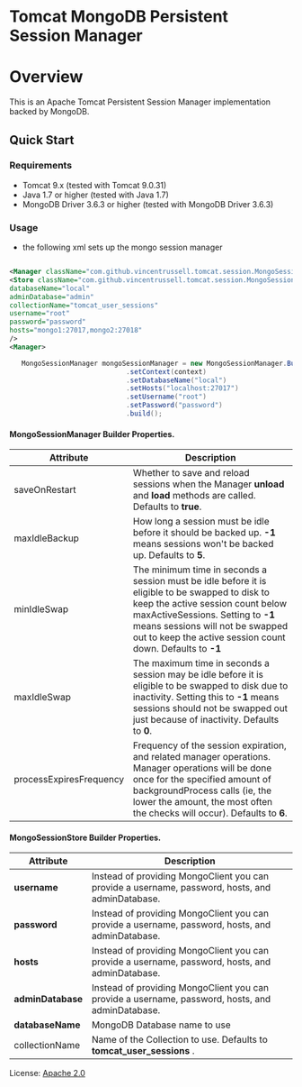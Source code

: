 Tomcat MongoDB Persistent Session Manager
=====================

# Overview

This is an Apache Tomcat Persistent Session Manager implementation backed by MongoDB.

## Quick Start

### Requirements

*  Tomcat 9.x (tested with Tomcat 9.0.31)
*  Java 1.7 or higher (tested with Java 1.7)
*  MongoDB Driver 3.6.3 or higher (tested with MongoDB Driver 3.6.3)

### Usage

* the following xml sets up the mongo session manager

```xml

<Manager className="com.github.vincentrussell.tomcat.session.MongoSessionManager" debug="0" saveOnRestart="true" maxActiveSessions="-1" minIdleSwap="-1" maxIdleSwap="-1" maxIdleBackup="-1">
<Store className="com.github.vincentrussell.tomcat.session.MongoSessionStore"
databaseName="local"
adminDatabase="admin"
collectionName="tomcat_user_sessions"
username="root"
password="password"
hosts="mongo1:27017,mongo2:27018"
/>
<Manager>

```

```java
   MongoSessionManager mongoSessionManager = new MongoSessionManager.Builder()
                             .setContext(context)
                             .setDatabaseName("local")
                             .setHosts("localhost:27017")
                             .setUsername("root")
                             .setPassword("password")
                             .build();
```

#### MongoSessionManager Builder Properties.

 Attribute | Description |
 --------- | ----------- |
saveOnRestart | Whether to save and reload sessions when the Manager **unload** and **load** methods are called.  Defaults to **true**.
 maxIdleBackup | How long a session must be idle before it should be backed up. **-1** means sessions won't be backed up.  Defaults to **5**. 
 minIdleSwap | The minimum time in seconds a session must be idle before it is eligible to be swapped to disk to keep the active session count below maxActiveSessions. Setting to **-1** means sessions will not be swapped out to keep the active session count down.  Defaults to **-1** 
 maxIdleSwap | The maximum time in seconds a session may be idle before it is eligible to be swapped to disk due to inactivity. Setting this to **-1** means sessions should not be swapped out just because of inactivity.  Defaults to **0**. 
 processExpiresFrequency | Frequency of the session expiration, and related manager operations. Manager operations will be done once for the specified amount of backgroundProcess calls (ie, the lower the amount, the most often the checks will occur).  Defaults to **6**.

#### MongoSessionStore Builder Properties.

 Attribute | Description |
 --------- | ----------- |
 **username** | Instead of providing  MongoClient you can provide a username, password, hosts, and adminDatabase.
 **password** | Instead of providing  MongoClient you can provide a username, password, hosts, and adminDatabase.
 **hosts** | Instead of providing  MongoClient you can provide a username, password, hosts, and adminDatabase.
 **adminDatabase** | Instead of providing  MongoClient you can provide a username, password, hosts, and adminDatabase.
 **databaseName** | MongoDB Database name to use
 collectionName | Name of the Collection to use.  Defaults to **tomcat_user_sessions** .
 
License: [Apache 2.0](http://www.apache.org/licenses/LICENSE-2.0.txt)
